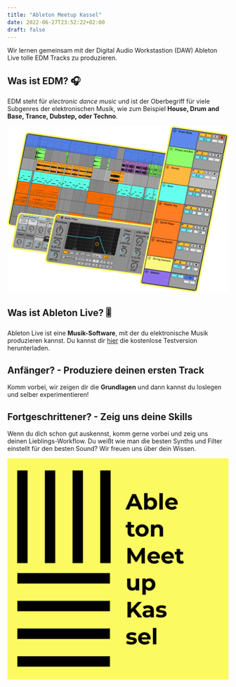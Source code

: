 ```yaml
---
title: "Ableton Meetup Kassel"
date: 2022-06-27T23:52:22+02:00
draft: false
---
```

Wir lernen gemeinsam mit der Digital Audio Workstastion (DAW) Ableton Live tolle EDM Tracks zu produzieren.

## Was ist EDM? 🎧
EDM steht für *electronic dance music* und ist der Oberbegriff für viele Subgenres der elektronischen Musik, wie zum Beispiel **House, Drum and Base, Trance, Dubstep, oder Techno**.

![Live](live.png)

## Was ist Ableton Live? 🎚️
Ableton Live ist eine **Musik-Software**, mit der du elektronische Musik produzieren kannst. Du kannst dir  [hier](https://www.ableton.com/de/trial/) die kostenlose Testversion herunterladen.

## Anfänger? - Produziere deinen ersten Track 
Komm vorbei, wir zeigen dir die **Grundlagen** und dann kannst du loslegen und selber experimentieren!

## Fortgeschrittener? - Zeig uns deine Skills
Wenn du dich schon gut auskennst, komm gerne vorbei und zeig uns deinen Lieblings-Workflow. Du weißt wie man die besten Synths und Filter einstellt für den besten Sound? Wir freuen uns über dein Wissen.

![Ableton](ableton.png)

